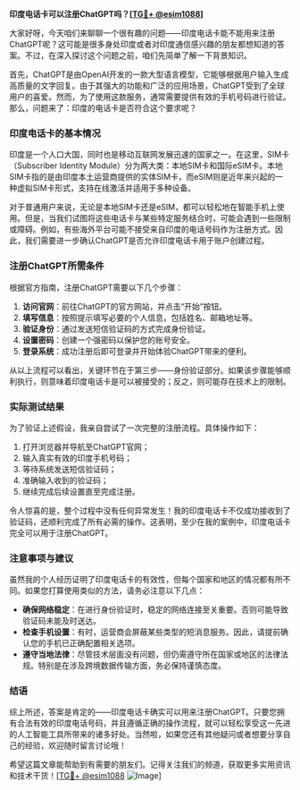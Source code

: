**印度电话卡可以注册ChatGPT吗？[[TG💪+ @esim1088](https://t.me/s/esim1088)]**

大家好呀，今天咱们来聊聊一个很有趣的问题——印度电话卡能不能用来注册ChatGPT呢？这可能是很多身处印度或者对印度通信感兴趣的朋友都想知道的答案。不过，在深入探讨这个问题之前，咱们先简单了解一下背景知识。

首先，ChatGPT是由OpenAI开发的一款大型语言模型，它能够根据用户输入生成高质量的文字回复。由于其强大的功能和广泛的应用场景，ChatGPT受到了全球用户的喜爱。然而，为了使用这款服务，通常需要提供有效的手机号码进行验证。那么，问题来了：印度的电话卡是否符合这个要求呢？

### 印度电话卡的基本情况

印度是一个人口大国，同时也是移动互联网发展迅速的国家之一。在这里，SIM卡（Subscriber Identity Module）分为两大类：本地SIM卡和国际eSIM卡。本地SIM卡指的是由印度本土运营商提供的实体SIM卡，而eSIM则是近年来兴起的一种虚拟SIM卡形式，支持在线激活并适用于多种设备。

对于普通用户来说，无论是本地SIM卡还是eSIM，都可以轻松地在智能手机上使用。但是，当我们试图将这些电话卡与某些特定服务结合时，可能会遇到一些限制或障碍。例如，有些海外平台可能不接受来自印度的电话号码作为注册方式。因此，我们需要进一步确认ChatGPT是否允许印度电话卡用于账户创建过程。

### 注册ChatGPT所需条件

根据官方指南，注册ChatGPT需要以下几个步骤：

1. **访问官网**：前往ChatGPT的官方网站，并点击“开始”按钮。
2. **填写信息**：按照提示填写必要的个人信息，包括姓名、邮箱地址等。
3. **验证身份**：通过发送短信验证码的方式完成身份验证。
4. **设置密码**：创建一个强密码以保护您的账号安全。
5. **登录系统**：成功注册后即可登录并开始体验ChatGPT带来的便利。

从以上流程可以看出，关键环节在于第三步——身份验证部分。如果该步骤能够顺利执行，则意味着印度电话卡是可以被接受的；反之，则可能存在技术上的限制。

### 实际测试结果

为了验证上述假设，我亲自尝试了一次完整的注册流程。具体操作如下：

1. 打开浏览器并导航至ChatGPT官网；
2. 输入真实有效的印度手机号码；
3. 等待系统发送短信验证码；
4. 准确输入收到的验证码；
5. 继续完成后续设置直至完成注册。

令人惊喜的是，整个过程中没有任何异常发生！我的印度电话卡不仅成功接收到了验证码，还顺利完成了所有必需的操作。这表明，至少在我的案例中，印度电话卡完全可以用于注册ChatGPT。

### 注意事项与建议

虽然我的个人经历证明了印度电话卡的有效性，但每个国家和地区的情况都有所不同。如果您打算使用类似的方法，请务必注意以下几点：

- **确保网络稳定**：在进行身份验证时，稳定的网络连接至关重要。否则可能导致验证码未能及时送达。
- **检查手机设置**：有时，运营商会屏蔽某些类型的短消息服务。因此，请提前确认您的手机已正确配置相关选项。
- **遵守当地法律**：尽管技术层面没有问题，但仍需遵守所在国家或地区的法律法规。特别是在涉及跨境数据传输方面，务必保持谨慎态度。

### 结语

综上所述，答案是肯定的——印度电话卡确实可以用来注册ChatGPT。只要您拥有合法有效的印度电话号码，并且遵循正确的操作流程，就可以轻松享受这一先进的人工智能工具所带来的诸多好处。当然啦，如果您还有其他疑问或者想要分享自己的经验，欢迎随时留言讨论哦！

希望这篇文章能帮助到有需要的朋友们。记得关注我们的频道，获取更多实用资讯和技术干货！[[TG💪+ @esim1088](https://t.me/s/esim1088) ![Image](https://i.postimg.cc/4NQfJmqS/Snipaste-2025-05-13-00-14-12.png)]